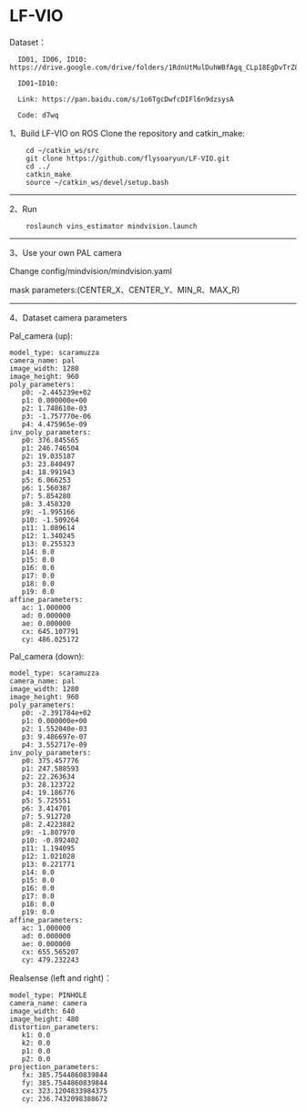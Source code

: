 # LF-VIO

Dataset：
```
  ID01, ID06, ID10: https://drive.google.com/drive/folders/1RdnUtMulDuhWBfAgq_CLp18EgDvTrZ89
  
  ID01~ID10: 
  
  Link: https://pan.baidu.com/s/1o6TgcDwfcDIFl6n9dzsysA
  
  Code: d7wq 
```

1、Build LF-VIO on ROS
Clone the repository and catkin_make:
```
    cd ~/catkin_ws/src
    git clone https://github.com/flysoaryun/LF-VIO.git
    cd ../
    catkin_make
    source ~/catkin_ws/devel/setup.bash
```
---

2、Run
```
    roslaunch vins_estimator mindvision.launch
```
---
3、Use your own PAL camera

Change config/mindvision/mindvision.yaml 

mask parameters:(CENTER_X、CENTER_Y、MIN_R、MAX_R)

---

4、Dataset camera parameters

Pal_camera (up):
```
model_type: scaramuzza
camera_name: pal
image_width: 1280
image_height: 960
poly_parameters:
   p0: -2.445239e+02
   p1: 0.000000e+00
   p2: 1.748610e-03
   p3: -1.757770e-06
   p4: 4.475965e-09 
inv_poly_parameters:
   p0: 376.845565
   p1: 246.746504
   p2: 19.035187
   p3: 23.840497
   p4: 18.991943
   p5: 6.066253
   p6: 1.560387
   p7: 5.854280
   p8: 3.458320
   p9: -1.995166
   p10: -1.509264
   p11: 1.089614
   p12: 1.340245
   p13: 0.255323 
   p14: 0.0
   p15: 0.0
   p16: 0.0
   p17: 0.0
   p18: 0.0 
   p19: 0.0 
affine_parameters:
   ac: 1.000000
   ad: 0.000000
   ae: 0.000000
   cx: 645.107791
   cy: 486.025172
```

Pal_camera (down): 
```
model_type: scaramuzza
camera_name: pal
image_width: 1280
image_height: 960
poly_parameters:
   p0: -2.391784e+02
   p1: 0.000000e+00
   p2: 1.552040e-03
   p3: 9.486697e-07
   p4: 3.552717e-09 
inv_poly_parameters:
   p0: 375.457776
   p1: 247.588593
   p2: 22.263634
   p3: 28.123722
   p4: 19.186776
   p5: 5.725551
   p6: 3.414701
   p7: 5.912720
   p8: 2.4223882
   p9: -1.807970
   p10: -0.892402
   p11: 1.194095
   p12: 1.021028
   p13: 0.221771 
   p14: 0.0
   p15: 0.0
   p16: 0.0
   p17: 0.0
   p18: 0.0 
   p19: 0.0 
affine_parameters:
   ac: 1.000000
   ad: 0.000000
   ae: 0.000000
   cx: 655.565207
   cy: 479.232243

```
Realsense (left and right)：
```
model_type: PINHOLE
camera_name: camera
image_width: 640
image_height: 480
distortion_parameters:
   k1: 0.0
   k2: 0.0
   p1: 0.0
   p2: 0.0
projection_parameters:
   fx: 385.7544860839844
   fy: 385.7544860839844
   cx: 323.1204833984375
   cy: 236.7432098388672
```
